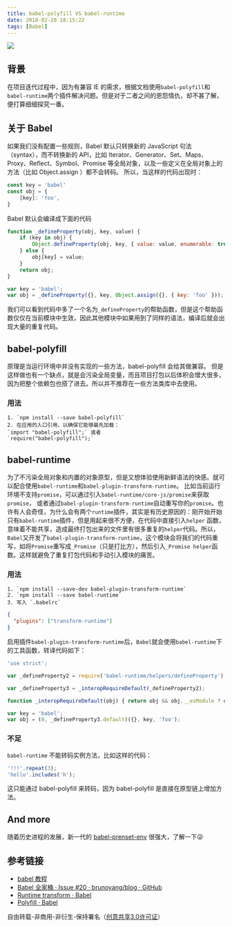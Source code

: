 ```yaml
---
title: babel-polyfill VS babel-runtime
date: 2018-02-28 18:15:22
tags: [Babel]
---
```


<img src="http://img.souche.com/f2e/b52b1660f95dc4849402e60c79befcdb.png">

## 背景

在项目迭代过程中，因为有兼容 IE 的需求，根据文档使用`babel-polyfill`和`babel-runtime`两个插件解决问题。但是对于二者之间的恩怨情仇，却不甚了解，便打算细细探究一番。

## 关于 Babel
如果我们没有配置一些规则，Babel 默认只转换新的 JavaScript 句法（syntax），而不转换新的 API，比如 Iterator、Generator、Set、Maps、Proxy、Reflect、Symbol、Promise 等全局对象，以及一些定义在全局对象上的方法（比如 Object.assign ）都不会转码。
所以，当这样的代码出现时：
```js
const key = 'babel'
const obj = {
    [key]: 'foo',
}
```
Babel 默认会编译成下面的代码
```js
function _defineProperty(obj, key, value) {
    if (key in obj) {
        Object.defineProperty(obj, key, { value: value, enumerable: true, configurable: true, writable: true });
    } else {
        obj[key] = value;
    }
    return obj;
}

var key = 'babel';
var obj = _defineProperty({}, key, Object.assign({}, { key: 'foo' }));
```
我们可以看到代码中多了一个名为`_defineProperty`的帮助函数，但是这个帮助函数仅仅在当前模块中生效，因此其他模块中如果用到了同样的语法，编译后就会出现大量的重复代码。

## babel-polyfill
原理是当运行环境中并没有实现的一些方法，babel-polyfill 会给其做兼容。
但是这样做也有一个缺点，就是会污染全局变量，而且项目打包以后体积会增大很多，因为把整个依赖包也搭了进去。所以并不推荐在一些方法类库中去使用。
### 用法
	1. `npm install --save babel-polyfill`
	2. 在应用的入口引用，以确保它能够最先加载：
	`import "babel-polyfill";` 或者
	`require("babel-polyfill");`

## babel-runtime
为了不污染全局对象和内置的对象原型，但是又想体验使用新鲜语法的快感。就可以配合使用`babel-runtime`和`babel-plugin-transform-runtime`。
比如当前运行环境不支持`promise`，可以通过引入`babel-runtime/core-js/promise`来获取`promise`，
或者通过`babel-plugin-transform-runtime`自动重写你的`promise`。也许有人会奇怪，为什么会有两个`runtime`插件，其实是有历史原因的：刚开始开始只有`babel-runtime`插件，但是用起来很不方便，在代码中直接引入`helper` 函数，意味着不能共享，造成最终打包出来的文件里有很多重复的`helper`代码。所以，`Babel`又开发了`babel-plugin-transform-runtime`，这个模块会将我们的代码重写，如将`Promise`重写成`_Promise`（只是打比方），然后引入`_Promise helper`函数。这样就避免了重复打包代码和手动引入模块的痛苦。

### 用法
	1. `npm install --save-dev babel-plugin-transform-runtime`
	2. `npm install --save babel-runtime`
	3. 写入 `.babelrc`
```json
{
  "plugins": ["transform-runtime"]
}
```
启用插件`babel-plugin-transform-runtime`后，`Babel`就会使用`babel-runtime`下的工具函数，转译代码如下：
```js
'use strict';

var _defineProperty2 = require('babel-runtime/helpers/defineProperty');

var _defineProperty3 = _interopRequireDefault(_defineProperty2);

function _interopRequireDefault(obj) { return obj && obj.__esModule ? obj : { default: obj }; }

var key = 'babel';
var obj = (0, _defineProperty3.default)({}, key, 'foo');
```

### 不足
`babel-runtime` 不能转码实例方法，比如这样的代码：
```js
'!!!'.repeat(3);
'hello'.includes('h');
```
这只能通过 babel-polyfill 来转码，因为 babel-polyfill 是直接在原型链上增加方法。

## And more
随着历史进程的发展，新一代的 [babel-prenset-env](https://github.com/babel/babel/tree/master/packages/babel-preset-env) 很强大，了解一下😜

## 参考链接
* [babel 教程](https://blog.zfanw.com/babel-js/#x3-babel-runtime)
* [Babel 全家桶 · Issue #20 · brunoyang/blog · GitHub](https://github.com/brunoyang/blog/issues/20)
* [Runtime transform · Babel](https://babeljs.io/docs/plugins/transform-runtime/)
* [Polyfill · Babel](https://babeljs.io/docs/usage/polyfill/#usage-in-node--browserify--webpack)

自由转载-非商用-非衍生-保持署名（[创意共享3.0许可证](https://creativecommons.org/licenses/by-nc-nd/3.0/deed.zh)）